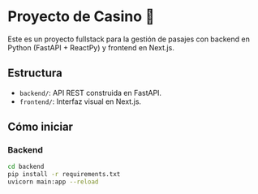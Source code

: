 # Proyecto de Casino 🎰

Este es un proyecto fullstack para la gestión de pasajes con backend en Python (FastAPI + ReactPy) y frontend en Next.js.

## Estructura
- `backend/`: API REST construida en FastAPI.
- `frontend/`: Interfaz visual en Next.js.

## Cómo iniciar

### Backend
```bash
cd backend
pip install -r requirements.txt
uvicorn main:app --reload
